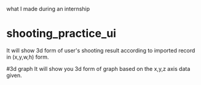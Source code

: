 what I made during an internship
# shooting_practice_ui
It will show 3d form of user's shooting result according to imported record in (x,y,w,h) form.

#3d graph
It will show you 3d form of graph based on the x,y,z axis data given.
